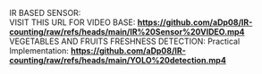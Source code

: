 IR BASED SENSOR:  
 VISIT THIS URL FOR VIDEO BASE:
 **https://github.com/aDp08/IR-counting/raw/refs/heads/main/IR%20Sensor%20VIDEO.mp4**
VEGETABLES AND FRUITS FRESHNESS DETECTION:
 Practical Implementation:
  **https://github.com/aDp08/IR-counting/raw/refs/heads/main/YOLO%20detection.mp4**
